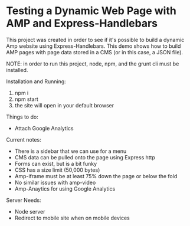 # Testing a Dynamic Web Page with AMP and Express-Handlebars

This project was created in order to see if it's possible to build a dynamic Amp website using Express-Handlebars. This demo shows how to build AMP pages with page data stored in a CMS (or in this case, a JSON file).

NOTE: in order to run this project, node, npm, and the grunt cli must be installed.

Installation and Running:
1. npm i
2. npm start
3. the site will open in your default browser


Things to do:
* Attach Google Analytics

Current notes:
* There is a sidebar that we can use for a menu
* CMS data can be pulled onto the page using Express http
* Forms can exist, but is a bit funky
* CSS has a size limit (50,000 bytes)
* Amp-iframe must be at least 75% down the page or below the fold
* No similar issues with amp-video
* Amp-Anaytics for using Google Analytics

Server Needs:
* Node server
* Redirect to mobile site when on mobile devices
